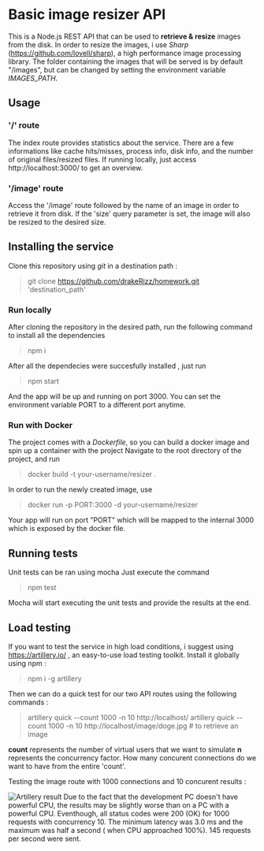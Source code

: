 # Basic image resizer API

This is a Node.js REST API that can be used to **retrieve & resize** images from the disk. In order to resize the images, i use *Sharp* (https://github.com/lovell/sharp), a high performance image processing library.
The folder containing the images that will be served is by default "/images", but can be changed by setting the environment variable *IMAGES_PATH*. 

## Usage

### '/' route

The index route provides statistics about the service. There are a few informations like cache hits/misses, process info, disk info, and the number of original files/resized files. If running locally, just access http://localhost:3000/ to get an overview.

### '/image' route
Access the '/image' route followed by the name of an image in order to retrieve it from disk. If the 'size' query parameter is set, the image will also be resized to the desired size.

## Installing the service
Clone this repository using *git* in a destination path :

> git clone https://github.com/drakeRizz/homework.git 'destination_path'

### Run locally
After cloning the repository in the desired path, run the following command to install all the dependencies

>npm i

After all the dependecies were succesfully installed , just run

>npm start

And the app will be up and running on port 3000. You can set the environment variable PORT to a different port anytime.

### Run with Docker
The project comes with a *Dockerfile*, so you can build a docker image and spin up a container with the project
Navigate to the root directory of the project, and run

> docker build -t your-username/resizer .

In order to run the newly created image, use

> docker run -p PORT:3000 -d your-username/resizer

Your app will run on port "PORT" which will be mapped to the internal 3000 which is exposed by the docker file.


## Running tests
Unit tests can be ran using mocha
Just execute the command

> npm test

Mocha will start executing the unit tests and provide the results at the end.

## Load testing
If you want to test the service in high load conditions, i suggest using https://artillery.io/ , an easy-to-use load testing toolkit. Install it globally using npm :
>npm i -g artillery

Then we can do a quick test for our two API routes using the following commands :

>artillery quick --count 1000 -n 10 http://localhost/
>artillery quick --count 1000 -n 10 http://localhost/image/doge.jpg # to retrieve an image

**count** represents the number of virtual users that we want to simulate
**n** represents the concurrency factor. How many concurent connections do we want to have from the entire 'count'.

Testing the image route with 1000 connections and 10 concurent results :

![Artillery result](https://imgur.com/download/LcWnwfv)
Due to the fact that the development PC doesn't have powerful CPU, the results may be slightly worse than on a PC with a powerful CPU. Eventhough, all status codes were 200 (OK) for 1000 requests with concurrency 10. The minimum latency was 3.0 ms and the maximum was half a second ( when CPU approached 100%). 145 requests per second were sent.